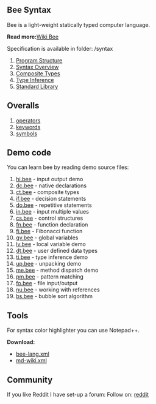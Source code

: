## Bee Syntax

Bee is a light-weight statically typed computer language.

**Read more:**[Wiki Bee](https://github.com/sage-code/bee/wiki)

Specification is available in folder: /syntax

1. [Program Structure](syntax/structure.md)
1. [Syntax Overview](syntax/overview.md)
1. [Composite Types](syntax/composite.md)
1. [Type Inference](syntax/inference.md)
1. [Standard Library](syntax/standard.md)

## Overalls

1. [operators](syntax/operators.md)
1. [keywords](syntax/keywords.md)
1. [symbols](syntax/symbols.md)

## Demo code

You can learn bee by reading demo source files:

1. [hi.bee](demo/hi.bee) - input output demo
1. [dc.bee](demo/dc.bee) - native declarations
1. [ct.bee](demo/ct.bee) - composite types
1. [if.bee](demo/if.bee) - decision statements
1. [do.bee](demo/do.bee) - repetitive statements
1. [in.bee](demo/in.bee) - input multiple values
1. [cs.bee](demo/cs.bee) - control structures
1. [fn.bee](demo/fn.bee) - function declaration
1. [fi.bee](demo/fi.bee) - Fibonacci function
1. [gv.bee](demo/gv.bee) - global variables
1. [lv.bee](demo/lv.bee) - local variable demo
1. [dt.bee](demo/dt.bee) - user defined data types
1. [ti.bee](demo/ti.bee) - type inference demo
1. [up.bee](demo/up.bee) - unpacking demo
1. [me.bee](demo/me.bee) - method dispatch demo
1. [pm.bee](demo/pm.bee) - pattern matching
1. [fo.bee](demo/fo.bee) - file input/output
1. [nu.bee](demo/nu.bee) - working with references
1. [bs.bee](demo/bs.bee) - bubble sort algorithm

## Tools

For syntax color highlighter you can use Notepad++.

**Download:**
 
* [bee-lang.xml](tools/bee-lang.xml)
* [md-wiki.xml](tools/md-wiki.xml)

## Community

If you like Reddit I have set-up a forum:
Follow on: [reddit](https://www.reddit.com/r/bee_lang/)
